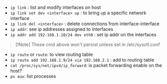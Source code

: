 
- `ip link` : list and modify interfaces on host 
- `ip link set dev <interface> up` :  to bring up a specific network interface
-  `ip link del <interface>` : delete connections from interface-interface
- `ip addr`: see ip addresses assigned to interfaces
- `ip addr add 192.168.1.10/24 dev eth0` : set ip addr on the interfaces
>[!Note] These cmd above won't persist unless set in /etc/sysctl.conf

- `ip route` or `route`: to view routing table  
- `ip route add 192.168.1.9/24 via 192.168.2.1` : add to routing table  
- `cat /proc/sys/net/ipv4/ip_forward`: is packet forwarding enable on the host? 
- `ps aux`: list processes